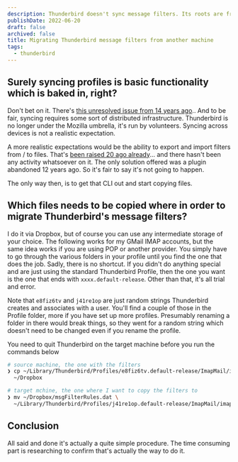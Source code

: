 ```yaml
---
description: Thunderbird doesn't sync message filters. Its roots are from ancient times, before distributed computing was prevalent. If you want to copy your filters from one machine to another you have to do it the old-fashioned way, by copying config files
publishDate: 2022-06-20
draft: false
archived: false
title: Migrating Thunderbird message filters from another machine
tags:
  - thunderbird
---
```


## Surely syncing profiles is basic functionality which is baked in, right?

Don't bet on it. There's <a href="https://bugzilla.mozilla.org/show_bug.cgi?id=446444">this unresolved issue from 14 years ago</a>.. And to be fair, syncing requires some sort of distributed infrastructure. Thunderbird is no longer under the Mozilla umbrella, it's run by volunteers. Syncing across devices is not a realistic expectation.

A more realistic expectations would be the ability to export and import filters from / to files. That's <a href="https://bugzilla.mozilla.org/show_bug.cgi?id=166842">been raised 20 ago already</a>... and there hasn't been any activity whatsoever on it. The only solution offered was a plugin abandoned 12 years ago. So it's fair to say it's not going to happen.

The only way then, is to get that CLI out and start copying files.

## Which files needs to be copied where in order to migrate Thunderbird's message filters?

I do it via Dropbox, but of course you can use any intermediate storage of your choice. The following works for my GMail IMAP accounts, but the same idea works if you are using POP or another provider. You simply have to go through the various folders in your profile until you find the one that does the job. Sadly, there is no shortcut. If you didn't do anything special and are just using the standard Thunderbird Profile, then the one you want is the one that ends with `xxxx.default-release`. Other than that, it's all trial and error.

Note that `e8fiz6tv` and `j41re1op` are just random strings Thunderbird creates and associates with a user. You'll find a couple of those in the Profile folder, more if you have set up more profiles. Presumably renaming a folder in there would break things, so they went for a random string which doesn't need to be changed even if you rename the profile.

You need to quit Thunderbird on the target machine before you run the commands below

```sh
# source machine, the one with the filters
❯ cp ~/Library/Thunderbird/Profiles/e8fiz6tv.default-release/ImapMail/imap.gmail.com/msgFilterRules.dat \
  ~/Dropbox

# target mchine, the one where I want to copy the filters to
❯ mv ~/Dropbox/msgFilterRules.dat \
  ~/Library/Thunderbird/Profiles/j41re1op.default-release/ImapMail/imap.gmail.com/
```

## Conclusion

All said and done it's actually a quite simple procedure. The time consuming part is researching to confirm that's actually the way to do it.

